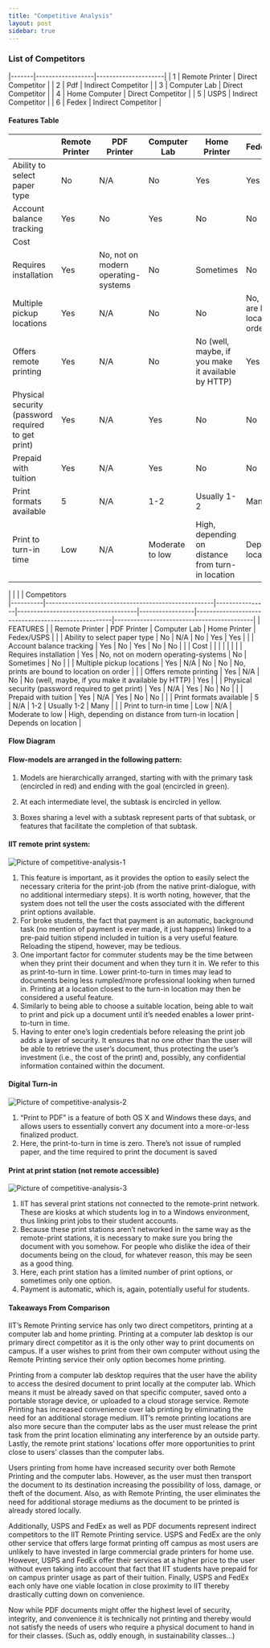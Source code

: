 ```yaml
---
title: "Competitive Analysis"
layout: post
sidebar: true
---
```


### List of Competitors


|-------|------------------|---------------------|
|   1   | Remote Printer   | Direct Competitor   |
|   2   | Pdf              | Indirect Competitor |
|   3   | Computer Lab     | Direct Competitor   |
|   4   | Home Computer    | Direct Competitor   |
|   5   | USPS             | Indirect Competitor |
|   6   | Fedex            | Indirect Competitor |


#### Features Table

|                                                    | Remote Printer | PDF Printer                         | Computer Lab    | Home Printer                                       | Fedex/USPS                                |
|----------------------------------------------------|----------------|-------------------------------------|-----------------|----------------------------------------------------|-------------------------------------------|
| Ability to select paper type                       | No             | N/A                                 | No              | Yes                                                | Yes                                       |
| Account balance tracking                           | Yes            | No                                  | Yes             | No                                                 | No                                        |
| Cost                                               |                |                                     |                 |                                                    |                                           |
| Requires installation                              | Yes            | No, not on modern operating-systems | No              | Sometimes                                          | No                                        |
| Multiple pickup locations                          | Yes            | N/A                                 | No              | No                                                 | No, prints are bound to location on order |
| Offers remote printing                             | Yes            | N/A                                 | No              | No (well, maybe, if you make it available by HTTP) | Yes                                       |
| Physical security (password required to get print) | Yes            | N/A                                 | Yes             | No                                                 | No                                        |
| Prepaid with tuition                               | Yes            | N/A                                 | Yes             | No                                                 | No                                        |
| Print formats available                            | 5              | N/A                                 | 1-2             | Usually 1-2                                        | Many                                      |
| Print to turn-in time                              | Low            | N/A                                 | Moderate to low | High, depending on distance from turn-in location  | Depends on location                       |



|          |                                                    |    | Competitors                       
|----------|----------------------------------------------------|----------------|-------------------------------------|-----------------|----------------------------------------------------|-------------------------------------------|
| FEATURES |                                                    | Remote Printer | PDF Printer                         | Computer Lab    | Home Printer                                       | Fedex/USPS                                |
|          | Ability to select paper type                       | No             | N/A                                 | No              | Yes                                                | Yes                                       |
|          | Account balance tracking                           | Yes            | No                                  | Yes             | No                                                 | No                                        |
|          | Cost                                               |                |                                     |                 |                                                    |                                           |
|          | Requires installation                              | Yes            | No, not on modern operating-systems | No              | Sometimes                                          | No                                        |
|          | Multiple pickup locations                          | Yes            | N/A                                 | No              | No                                                 | No, prints are bound to location on order |
|          | Offers remote printing                             | Yes            | N/A                                 | No              | No (well, maybe, if you make it available by HTTP) | Yes                                       |
|          | Physical security (password required to get print) | Yes            | N/A                                 | Yes             | No                                                 | No                                        |
|          | Prepaid with tuition                               | Yes            | N/A                                 | Yes             | No                                                 | No                                        |
|          | Print formats available                            | 5              | N/A                                 | 1-2             | Usually 1-2                                        | Many                                      |
|          | Print to turn-in time                              | Low            | N/A                                 | Moderate to low | High, depending on distance from turn-in location  | Depends on location                       |


#### Flow Diagram

#### Flow-models are arranged in the following pattern:

1. Models are hierarchically arranged, starting with with the primary task (encircled in red) and ending with the goal (encircled in green).

2. At each intermediate level, the subtask is encircled in yellow.

3. Boxes sharing a level with a subtask represent parts of that subtask, or features that facilitate the completion of that subtask.


#### IIT remote print system:

![Picture of competitive-analysis-1](/images/competitive-analysis-1.png)

1. This feature is important, as it provides the option to easily select the necessary criteria for the print-job (from the native print-dialogue, with no additional intermediary steps).  It is worth noting, however, that the system does not tell the user the costs associated with the different print options available.
2. For broke students, the fact that payment is an automatic, background task (no mention of payment is ever made, it just happens) linked to a pre-paid tuition stipend included in tuition is a very useful feature.  Reloading the stipend, however, may be tedious.
3. One important factor for commuter students may be the time between when they print their document and when they turn it in.  We refer to this as print-to-turn in time.  Lower print-to-turn in times may lead to documents being less rumpled/more professional looking when turned in.  Printing at a location closest to the turn-in location may then be considered a useful feature.
4. Similarly to being able to choose a suitable location, being able to wait to print and pick up a document until it’s needed enables a lower print-to-turn in time.
5. Having to enter one’s login credentials before releasing the print job adds a layer of security.  It ensures that no one other than the user will be able to retrieve the user’s document, thus protecting the user’s investment (i.e., the cost of the print) and, possibly, any confidential information contained within the document.

#### Digital Turn-in

![Picture of competitive-analysis-2](/images/competitive-analysis-2.png)

1. “Print to PDF” is a feature of both OS X and Windows these days, and allows users to essentially convert any document into a more-or-less finalized product.
2. Here, the print-to-turn in time is zero.  There’s not issue of rumpled paper, and the time required to print the document is saved


#### Print at print station (not remote accessible)

![Picture of competitive-analysis-3](/images/competitive-analysis-3.png)

1. IIT has several print stations not connected to the remote-print network.  These are kiosks at which students log in to a Windows environment, thus linking print jobs to their student accounts.
2. Because these print stations aren’t networked in the same way as the remote-print stations, it is necessary to make sure you bring the document with you somehow.  For people who dislike the idea of their documents being on the cloud, for whatever reason, this may be seen as a good thing. 
3. Here, each print station has a limited number of print options, or sometimes only one option.
4. Payment is automatic, which is, again, potentially useful for students.





#### Takeaways From Comparison

IIT’s Remote Printing service has only two direct competitors, printing at a computer lab and home printing. Printing at a computer lab desktop is our primary direct competitor as it is the only other way to print documents on campus.  If a user wishes to print from their own computer without using the Remote Printing service their only option becomes home printing.

Printing from a computer lab desktop requires that the user have the ability to access the desired document to print locally at the computer lab. Which means it must be already saved on that specific computer, saved onto a portable storage device, or uploaded to a cloud storage service.  Remote Printing has increased convenience over lab printing by eliminating the need for an additional storage medium.  IIT’s remote printing locations are also more secure than the computer labs as the user must release the print task from the print location eliminating any interference by an outside party. Lastly, the remote print stations’ locations offer more opportunities to print close to users’ classes than the computer labs.

Users printing from home have increased security over both Remote Printing and the computer labs. However, as the user must then transport the document to its destination increasing the possibility of loss, damage, or theft of the document. Also, as with Remote Printing, the user eliminates the need for additional storage mediums as the document to be printed is already stored locally. 

Additionally, USPS and FedEx as well as PDF documents represent indirect competitors to the IIT Remote Printing service. USPS and FedEx are the only other service that offers large format printing off campus as most users are unlikely to have invested in large commercial grade printers for home use. However, USPS and FedEx offer their services at a higher price to the user without even taking into account that fact that IIT students have prepaid for on campus printer usage as part of their tuition.  Finally, USPS and FedEx each only have one viable location in close proximity to IIT thereby drastically cutting down on convenience.

Now while PDF documents might offer the highest level of security, integrity, and convenience it is technically not printing and thereby would not satisfy the needs of users who require a physical document to hand in for their classes. (Such as, oddly enough,  in sustainability classes…)
